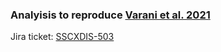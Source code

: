 ### Analyisis to reproduce [Varani et al. 2021](https://academic.oup.com/cercor/advance-article/doi/10.1093/cercor/bhab297/6358403)

Jira ticket: [SSCXDIS-503](https://bbpteam.epfl.ch/project/issues/browse/SSCXDIS-503)
